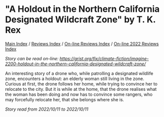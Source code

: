 # "A Holdout in the Northern California Designated Wildcraft Zone" by T. K. Rex

[Main Index](../../../README.md) / [Reviews Index](../../README.md) / [On-line Reviews Index](../README.md) / [On-line 2022 Reviews Index](README.md)

*Story can be read on-line: <https://grist.org/fix/climate-fiction/imagine-2200-holdout-in-the-northern-california-designated-wildcraft-zone/>*

An interesting story of a drone who, while patrolling a designated wildlife zone, encounters a holdout: an elderly woman still living in the zone. Curious at first, the drone follows her home, while trying to convince her to relocate to the city. But it is while at the home, that the drone realises what the woman has been doing and now has to convince some rangers, who may forcefully relocate her, that she belongs where she is.

*Story read from 2022/10/11 to 2022/10/11*
